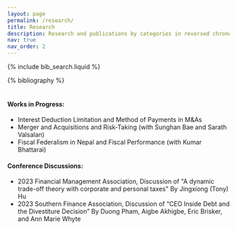 ```yaml
---
layout: page
permalink: /research/
title: Research
description: Research and publications by categories in reversed chronological order.
nav: true
nav_order: 2
---
```


<!-- _pages/publications.md -->

<!-- Bibsearch Feature -->

{% include bib_search.liquid %}
<div class="publications">
{% bibliography %}
</div>

<br/>

#### Works in Progress: 
- Interest Deduction Limitation and Method of Payments in M&As
- Merger and Acquisitions and Risk-Taking (with Sunghan Bae and Sarath Valsalan)
- Fiscal Federalism in Nepal and Fiscal Performance (with Kumar Bhattarai)

#### Conference Discussions:
- 2023 Financial Management Association, Discussion of "A dynamic trade-off theory with corporate and personal taxes" By Jingxiong (Tony) Hu
- 2023 Southern Finance Association, Discussion of “CEO Inside Debt and the Divestiture Decision” By Duong Pham, Aigbe Akhigbe, Eric Brisker, and Ann Marie Whyte